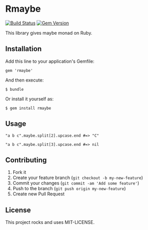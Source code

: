 # Rmaybe

[![Build Status](https://travis-ci.org/kmdsbng/rmaybe.svg?branch=master)](https://travis-ci.org/kmdsbng/rmaybe)
[![Gem Version](https://badge.fury.io/rb/rmaybe.png)](http://badge.fury.io/rb/rmaybe)

This library gives maybe monad on Ruby.

## Installation

Add this line to your application's Gemfile:

    gem 'rmaybe'

And then execute:

    $ bundle

Or install it yourself as:

    $ gem install rmaybe

## Usage

    "a b c".maybe.split[2].upcase.end #=> "C"

    "a b c".maybe.split[3].upcase.end #=> nil


## Contributing

1. Fork it
2. Create your feature branch (`git checkout -b my-new-feature`)
3. Commit your changes (`git commit -am 'Add some feature'`)
4. Push to the branch (`git push origin my-new-feature`)
5. Create new Pull Request


## License

This project rocks and uses MIT-LICENSE.
